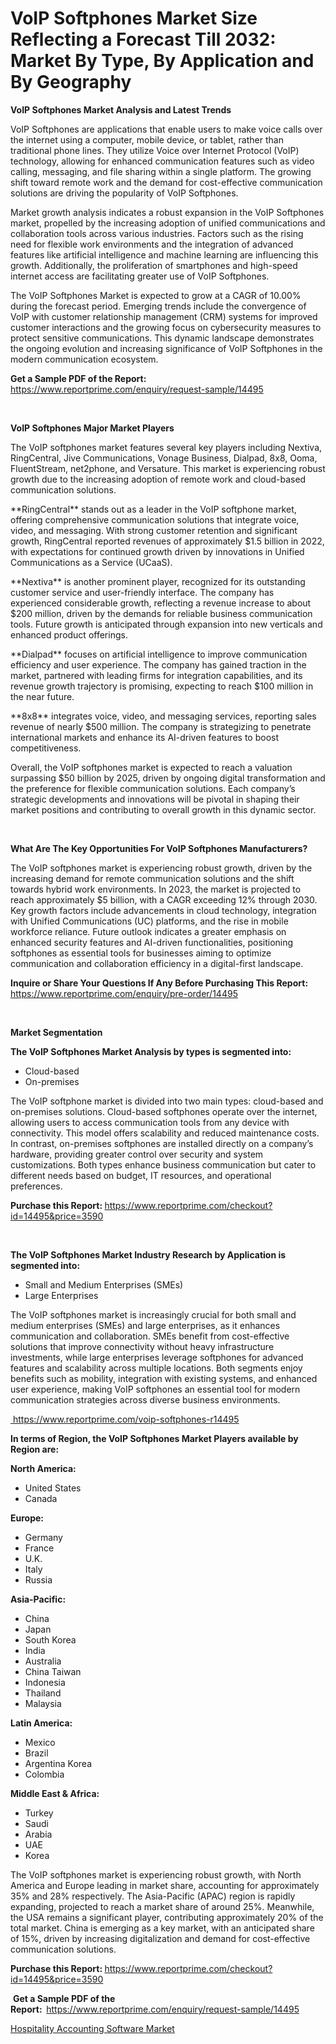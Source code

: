 <p><h1>VoIP Softphones Market Size Reflecting a Forecast Till 2032: Market By Type, By Application and By Geography</h1></p><p><strong>VoIP Softphones Market Analysis and Latest Trends</strong></p>
<p><p>VoIP Softphones are applications that enable users to make voice calls over the internet using a computer, mobile device, or tablet, rather than traditional phone lines. They utilize Voice over Internet Protocol (VoIP) technology, allowing for enhanced communication features such as video calling, messaging, and file sharing within a single platform. The growing shift toward remote work and the demand for cost-effective communication solutions are driving the popularity of VoIP Softphones.</p><p>Market growth analysis indicates a robust expansion in the VoIP Softphones market, propelled by the increasing adoption of unified communications and collaboration tools across various industries. Factors such as the rising need for flexible work environments and the integration of advanced features like artificial intelligence and machine learning are influencing this growth. Additionally, the proliferation of smartphones and high-speed internet access are facilitating greater use of VoIP Softphones.</p><p>The VoIP Softphones Market is expected to grow at a CAGR of 10.00% during the forecast period. Emerging trends include the convergence of VoIP with customer relationship management (CRM) systems for improved customer interactions and the growing focus on cybersecurity measures to protect sensitive communications. This dynamic landscape demonstrates the ongoing evolution and increasing significance of VoIP Softphones in the modern communication ecosystem.</p></p>
<p><strong>Get a Sample PDF of the Report:&nbsp;</strong> <a href="https://www.reportprime.com/enquiry/request-sample/14495?utm_campaign=3257&utm_medium=2&utm_source=Github&utm_content=ia&utm_term=20032025&utm_id=voip-softphones">https://www.reportprime.com/enquiry/request-sample/14495</a></p>
<p>&nbsp;</p>
<p><strong>VoIP Softphones Major Market Players</strong></p>
<p><p>The VoIP softphones market features several key players including Nextiva, RingCentral, Jive Communications, Vonage Business, Dialpad, 8x8, Ooma, FluentStream, net2phone, and Versature. This market is experiencing robust growth due to the increasing adoption of remote work and cloud-based communication solutions.</p><p>**RingCentral** stands out as a leader in the VoIP softphone market, offering comprehensive communication solutions that integrate voice, video, and messaging. With strong customer retention and significant growth, RingCentral reported revenues of approximately $1.5 billion in 2022, with expectations for continued growth driven by innovations in Unified Communications as a Service (UCaaS).</p><p>**Nextiva** is another prominent player, recognized for its outstanding customer service and user-friendly interface. The company has experienced considerable growth, reflecting a revenue increase to about $200 million, driven by the demands for reliable business communication tools. Future growth is anticipated through expansion into new verticals and enhanced product offerings.</p><p>**Dialpad** focuses on artificial intelligence to improve communication efficiency and user experience. The company has gained traction in the market, partnered with leading firms for integration capabilities, and its revenue growth trajectory is promising, expecting to reach $100 million in the near future.</p><p>**8x8** integrates voice, video, and messaging services, reporting sales revenue of nearly $500 million. The company is strategizing to penetrate international markets and enhance its AI-driven features to boost competitiveness.</p><p>Overall, the VoIP softphones market is expected to reach a valuation surpassing $50 billion by 2025, driven by ongoing digital transformation and the preference for flexible communication solutions. Each company’s strategic developments and innovations will be pivotal in shaping their market positions and contributing to overall growth in this dynamic sector.</p></p>
<p>&nbsp;</p>
<p><strong>What Are The Key Opportunities For VoIP Softphones Manufacturers?</strong></p>
<p><p>The VoIP softphones market is experiencing robust growth, driven by the increasing demand for remote communication solutions and the shift towards hybrid work environments. In 2023, the market is projected to reach approximately $5 billion, with a CAGR exceeding 12% through 2030. Key growth factors include advancements in cloud technology, integration with Unified Communications (UC) platforms, and the rise in mobile workforce reliance. Future outlook indicates a greater emphasis on enhanced security features and AI-driven functionalities, positioning softphones as essential tools for businesses aiming to optimize communication and collaboration efficiency in a digital-first landscape.</p></p>
<p><strong>Inquire or Share Your Questions If Any Before Purchasing This Report:</strong> <a href="https://www.reportprime.com/enquiry/pre-order/14495?utm_campaign=3257&utm_medium=2&utm_source=Github&utm_content=ia&utm_term=20032025&utm_id=voip-softphones">https://www.reportprime.com/enquiry/pre-order/14495</a></p>
<p>&nbsp;</p>
<p><strong>Market Segmentation</strong></p>
<p><strong>The VoIP Softphones Market Analysis by types is segmented into:</strong></p>
<p><ul><li>Cloud-based</li><li>On-premises</li></ul></p>
<p><p>The VoIP softphone market is divided into two main types: cloud-based and on-premises solutions. Cloud-based softphones operate over the internet, allowing users to access communication tools from any device with connectivity. This model offers scalability and reduced maintenance costs. In contrast, on-premises softphones are installed directly on a company’s hardware, providing greater control over security and system customizations. Both types enhance business communication but cater to different needs based on budget, IT resources, and operational preferences.</p></p>
<p><strong>Purchase this Report:&nbsp;</strong><a href="https://www.reportprime.com/checkout?id=14495&price=3590&utm_campaign=3257&utm_medium=2&utm_source=Github&utm_content=ia&utm_term=20032025&utm_id=voip-softphones">https://www.reportprime.com/checkout?id=14495&price=3590</a></p>
<p>&nbsp;</p>
<p><strong>The VoIP Softphones Market Industry Research by Application is segmented into:</strong></p>
<p><ul><li>Small and Medium Enterprises (SMEs)</li><li>Large Enterprises</li></ul></p>
<p><p>The VoIP softphones market is increasingly crucial for both small and medium enterprises (SMEs) and large enterprises, as it enhances communication and collaboration. SMEs benefit from cost-effective solutions that improve connectivity without heavy infrastructure investments, while large enterprises leverage softphones for advanced features and scalability across multiple locations. Both segments enjoy benefits such as mobility, integration with existing systems, and enhanced user experience, making VoIP softphones an essential tool for modern communication strategies across diverse business environments.</p></p>
<p><a href="https://www.reportprime.com/voip-softphones-r14495?utm_campaign=3257&utm_medium=2&utm_source=Github&utm_content=ia&utm_term=20032025&utm_id=voip-softphones">&nbsp;https://www.reportprime.com/voip-softphones-r14495</a></p>
<p><strong>In terms of Region, the VoIP Softphones Market Players available by Region are:</strong></p>
<p>
    <p> <strong> North America: </strong>
        <ul>
            <li>United States</li>
            <li>Canada</li>
        </ul>
        </p> 
    <p> <strong> Europe: </strong>
        <ul>
            <li>Germany</li>
            <li>France</li>
            <li>U.K.</li>
            <li>Italy</li>
            <li>Russia</li>
        </ul>
        </p> 
    <p> <strong> Asia-Pacific: </strong>
        <ul>
            <li>China</li>
            <li>Japan</li>
            <li>South Korea</li>
            <li>India</li>
            <li>Australia</li>
            <li>China Taiwan</li>
            <li>Indonesia</li>
            <li>Thailand</li>
            <li>Malaysia</li>
        </ul>
        </p> 
    <p> <strong> Latin America: </strong>
        <ul>
            <li>Mexico</li>
            <li>Brazil</li>
            <li>Argentina Korea</li>
            <li>Colombia</li>
        </ul>
        </p> 
    <p> <strong> Middle East & Africa: </strong>
        <ul>
            <li>Turkey</li>
            <li>Saudi</li>
            <li>Arabia</li>
            <li>UAE</li>
            <li>Korea</li>
        </ul>
    </p>
    </p>
<p><p>The VoIP softphones market is experiencing robust growth, with North America and Europe leading in market share, accounting for approximately 35% and 28% respectively. The Asia-Pacific (APAC) region is rapidly expanding, projected to reach a market share of around 25%. Meanwhile, the USA remains a significant player, contributing approximately 20% of the total market. China is emerging as a key market, with an anticipated share of 15%, driven by increasing digitalization and demand for cost-effective communication solutions.</p></p>
<p><strong>Purchase this Report: </strong><a href="https://www.reportprime.com/checkout?id=14495&price=3590&utm_campaign=3257&utm_medium=2&utm_source=Github&utm_content=ia&utm_term=20032025&utm_id=voip-softphones">https://www.reportprime.com/checkout?id=14495&price=3590</a></p>
<p>&nbsp;<strong>Get a Sample PDF of the Report:&nbsp;&nbsp;</strong><a href="https://www.reportprime.com/enquiry/request-sample/14495?utm_campaign=3257&utm_medium=2&utm_source=Github&utm_content=ia&utm_term=20032025&utm_id=voip-softphones">https://www.reportprime.com/enquiry/request-sample/14495</a></p>
<p><strong></strong></p>
<p><p><a href="https://github.com/guleealhani/Market-Research-Report-List-1/blob/main/hospitality-accounting-software-market.md?utm_campaign=3257&utm_medium=2&utm_source=Github&utm_content=ia&utm_term=20032025&utm_id=voip-softphones">Hospitality Accounting Software Market</a></p></p>